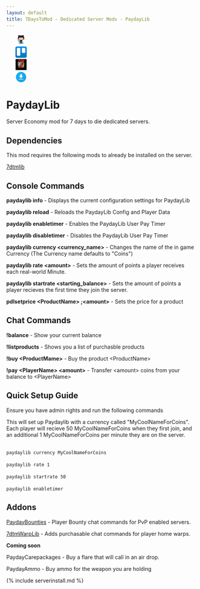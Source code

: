 ```yaml
---
layout: default
title: 7DaysToMod - Dedicated Server Mods - PaydayLib
---
```

<ul style="list-style: none;">
	<li class="link-toolbar-right">
		<a href="https://github.com/7DaysToMod/PaydayLib" class="social-icon" target="_blank" title="View on Github">
			<img src="/images/Octocat.png" height="30">
		</a>
	</li>
	<li class="link-toolbar-right">
		<a href="https://trello.com/b/7mB92CKm/paydaylib" class="social-icon" target="_blank" title="TODO List on Trello">
			<img src="/images/trello.png" height="30">
		</a>
	</li>
	<li class="link-toolbar-right">
		<a href="http://7daystodie.com/forums/" class="social-icon" target="_blank" title="7DaysToDie.com Forum Post">
			<img src="/images/placeholder_small.png" height="30">
		</a>
	</li>
	<li class="link-toolbar-right">
		<a href="https://github.com/7DaysToMod/PaydayLib/releases" class="social-icon" target="_blank" title="Downloads">
			<img src="/images/download.png" height="30">
		</a>
	</li>
</ul>

# PaydayLib

Server Economy mod for 7 days to die dedicated servers.

## Dependencies

This mod requires the following mods to already be installed on the server.

[7dtmlib](http://7daystomod.com/mods/7dtmlib)

## Console Commands

__paydaylib info__ - Displays the current configuration settings for PaydayLib

__paydaylib reload__ - Reloads the PaydayLib Config and Player Data

__paydaylib enabletimer__ - Enables the PaydayLib User Pay Timer

__paydaylib disabletimer__ - Disables the PaydayLib User Pay Timer

__paydaylib currency &lt;currency_name&gt;__ - Changes the name of the in game Currency (The Currency name defaults to "Coins")

__paydaylib rate &lt;amount&gt;__ - Sets the amount of points a player receives each real-world Minute.

__paydaylib startrate &lt;starting_balance&gt;__ - Sets the amount of points a player recieves the first time they join the server.

__pdlsetprice &lt;ProductName&gt; ;&lt;amount&gt;__ - Sets the price for a product

## Chat Commands

__!balance__ - Show your current balance

__!listproducts__ - Shows you a list of purchasble products

__!buy &lt;ProductMame&gt;__ - Buy the product &lt;ProductName&gt;

__!pay &lt;PlayerName&gt; &lt;amount&gt;__ - Transfer &lt;amount&gt; coins from your balance to &lt;PlayerName&gt;

## Quick Setup Guide

Ensure you have admin rights and run the following commands

This will set up Paydaylib with a currency called "MyCoolNameForCoins".  Each player will recieve 50 MyCoolNameForCoins when they first join, and an additional 1 MyCoolNameForCoins per minute they are on the server.

```

paydaylib currency MyCoolNameForCoins

paydaylib rate 1

paydaylib startrate 50

paydaylib enabletimer

```

## Addons

[PaydayBounties](http://7daystmod.com/mods/paydaybounties) - Player Bounty chat commands for PvP enabled servers.

[7dtmWarpLib](http://7daystomod.com/mods/warplib) - Adds purchasable chat commands for player home warps.

__Coming soon__

PaydayCarepackages - Buy a flare that will call in an air drop.

PaydayAmmo - Buy ammo for the weapon you are holding

{% include serverinstall.md %}